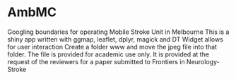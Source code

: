 # AmbMC
Googling boundaries for operating Mobile Stroke Unit in Melbourne
This is a shiny app written with ggmap, leaflet, dplyr, magick and DT
Widget allows for user interaction
Create a folder www and move the jpeg file into that folder.
The file is provided for academic use only.
It is provided at the request of the reviewers for a paper submitted to Frontiers in Neurology-Stroke 
